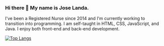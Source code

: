 ### Hi there 👋 My name is Jose Landa.

I've been a Registered Nurse since 2014 and I'm currently working to transition into programming.
I am self-taught in HTML, CSS, JavaScript, and Java. 
I enjoy both front-end and back-end development.



[![Top Langs](https://github-readme-stats.vercel.app/api/top-langs/?username=omar-landa)](https://github.com/omar-landa)




